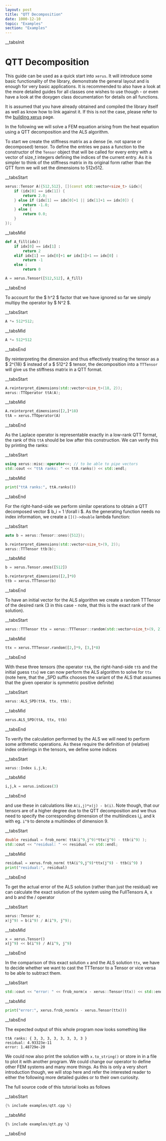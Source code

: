 ```yaml
---
layout: post
title: "QTT Decomposition"
date: 1000-12-10
topic: "Examples"
section: "Examples"
---
```

__tabsInit
# QTT Decomposition

This guide can be used as a quick start into `xerus`. It will introduce some basic functionality of the library,
demonstrate the general layout and is enough for very basic applications. It is recommended to also have a look
at the more detailed guides for all classes one wishes to use though - or even have a look at the doxygen class documentation for details on all functions.

It is assumed that you have already obtained and compiled the library itself as well as know how to link against it.
If this is not the case, please refer to the [building xerus](/building_xerus) page.

In the following we will solve a FEM equation arising from the heat equation using a QTT decomposition and the ALS algorithm.

To start we create the stiffness matrix as a dense (ie. not sparse or decomposed) tensor.
To define the entries we pass a function to the constructor of the `Tensor` object that will be
called for every entry with a vector of size_t integers defining the indices of the current entry.
As it is simpler to think of the stiffness matrix in its original form rather than the QTT form we will 
set the dimensions to 512x512.

__tabsStart
~~~ cpp
xerus::Tensor A({512,512}, [](const std::vector<size_t> &idx){
	if (idx[0] == idx[1]) {
		return 2.0;
	} else if (idx[1] == idx[0]+1 || idx[1]+1 == idx[0]) {
		return -1.0;
	} else {
		return 0.0;
	}
});
~~~
__tabsMid
~~~ python
def A_fill(idx):
	if idx[0] == idx[1] :
		return 2
	elif idx[1] == idx[0]+1 or idx[1]+1 == idx[0] :
		return -1
	else :
		return 0

A = xerus.Tensor([512,512], A_fill)
~~~
__tabsEnd

To account for the $ h^2 $ factor that we have ignored so far we simply multipy the operator by $ N^2 $.

__tabsStart
~~~ cpp
A *= 512*512;
~~~
__tabsMid
~~~ python
A *= 512*512
~~~
__tabsEnd

By reinterpreting the dimension and thus effectively treating the tensor as a $ 2^{18} $ instead of a $ 512^2 $ tensor,
the decomposition into a `TTTensor` will give us the stiffness matrix in a QTT format.

__tabsStart
~~~ cpp
A.reinterpret_dimensions(std::vector<size_t>(18, 2));
xerus::TTOperator ttA(A);
~~~
__tabsMid
~~~ python
A.reinterpret_dimensions([2,]*18)
ttA = xerus.TTOperator(A)
~~~
__tabsEnd

As the Laplace operator is representable exactly in a low-rank QTT format, the rank of this `ttA` should be low after this construction.
We can verify this by printing the ranks:

__tabsStart
~~~ cpp
using xerus::misc::operator<<; // to be able to pipe vectors
std::cout << "ttA ranks: " << ttA.ranks() << std::endl;
~~~
__tabsMid
~~~ python
print("ttA ranks:", ttA.ranks())
~~~
__tabsEnd

For the right-hand-side we perform similar operations to obtain a QTT decomposed vector $ b_i = 1 \forall i $.
As the generating function needs no index information, we create a `[]()->double` lambda function:

__tabsStart
~~~ cpp
auto b = xerus::Tensor::ones({512});

b.reinterpret_dimensions(std::vector<size_t>(9, 2));
xerus::TTTensor ttb(b);
~~~
__tabsMid
~~~ python
b = xerus.Tensor.ones([512])

b.reinterpret_dimensions([2,]*9)
ttb = xerus.TTTensor(b)
~~~
__tabsEnd

To have an initial vector for the ALS algorithm we create a random TTTensor of the desired rank 
(3 in this case - note, that this is the exact rank of the solution).

__tabsStart
~~~ cpp
xerus::TTTensor ttx = xerus::TTTensor::random(std::vector<size_t>(9, 2), std::vector<size_t>(8, 3));
~~~
__tabsMid
~~~ python
ttx = xerus.TTTensor.random([2,]*9, [3,]*8)
~~~
__tabsEnd

With these three tensors (the operator `ttA`, the right-hand-side `ttb` and the initial guess `ttx`)
we can now perform the ALS algorithm to solve for `ttx` (note here, that the _SPD suffix chooses the variant of the ALS
that assumes that the given operator is symmetric positive definite)

__tabsStart
~~~ cpp
xerus::ALS_SPD(ttA, ttx, ttb);
~~~
__tabsMid
~~~ python
xerus.ALS_SPD(ttA, ttx, ttb)
~~~
__tabsEnd

To verify the calculation performed by the ALS we will need to perform some arithmetic operations. 
As these require the definition of (relative) index orderings in the tensors, we define some indices

__tabsStart
~~~ cpp
xerus::Index i,j,k;
~~~
__tabsMid
~~~ python
i,j,k = xerus.indices(3)
~~~
__tabsEnd

and use these in calculations like `A(i,j)*x(j) - b(i)`. Note though, that our tensors are of a higher
degree due to the QTT decomposition and we thus need to specify the corresponding dimension of the
multiindices i,j, and k with eg. `i^9` to denote a multiindex of dimension 9.

__tabsStart
~~~ cpp
double residual = frob_norm( ttA(i^9,j^9)*ttx(j^9) - ttb(i^9) );
std::cout << "residual: " << residual << std::endl;
~~~
__tabsMid
~~~ python
residual = xerus.frob_norm( ttA(i^9,j^9)*ttx(j^9) - ttb(i^9) )
print("residual:", residual)
~~~
__tabsEnd

To get the actual error of the ALS solution (rather than just the residual) we can calculate the exact solution
of the system using the FullTensors A, x and b and the / operator

__tabsStart
~~~ cpp
xerus::Tensor x;
x(j^9) = b(i^9) / A(i^9, j^9);
~~~
__tabsMid
~~~ python
x = xerus.Tensor()
x(j^9) << b(i^9) / A(i^9, j^9)
~~~
__tabsEnd

In the comparison of this exact solution `x` and the ALS solution `ttx`, we have to decide whether we want to cast
the TTTensor to a Tensor or vice versa to be able to subtract them.

__tabsStart
~~~ cpp
std::cout << "error: " << frob_norm(x - xerus::Tensor(ttx)) << std::endl;
~~~
__tabsMid
~~~ python
print("error:", xerus.frob_norm(x - xerus.Tensor(ttx)))
~~~
__tabsEnd

The expected output of this whole program now looks something like
~~~
ttA ranks: { 3, 3, 3, 3, 3, 3, 3, 3 }
residual: 4.93323e-11
error: 1.48729e-20
~~~

We could now also print the solution with `x.to_string()` or store in in a file to plot it with another program.
We could change our operator to define other FEM systems and many more things. As this is only a very short
introduction though, we will stop here and refer the interested reader to either the following more detailed guides or
to their own curiosity.


The full source code of this tutorial looks as follows

__tabsStart
~~~ cpp
{% include examples/qtt.cpp %}
~~~
__tabsMid
~~~ python
{% include examples/qtt.py %}
~~~
__tabsEnd

